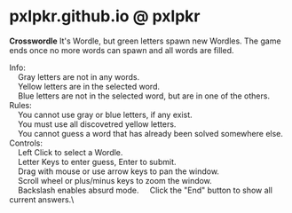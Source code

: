 # pxlpkr.github.io @ pxlpkr

**Crosswordle**
It's Wordle, but green letters spawn new Wordles.
The game ends once no more words can spawn and all words are filled.

Info:\
    Gray letters are not in any words.\
    Yellow letters are in the selected word.\
    Blue letters are not in the selected word, but are in one of the others.\
Rules:\
    You cannot use gray or blue letters, if any exist.\
    You must use all discovetred yellow letters.\
    You cannot guess a word that has already been solved somewhere else.\
Controls:\
    Left Click to select a Wordle.\
    Letter Keys to enter guess, Enter to submit.\
    Drag with mouse or use arrow keys to pan the window.\
    Scroll wheel or plus/minus keys to zoom the window. \
    Backslash enables absurd mode.
    Click the "End" button to show all current answers.\